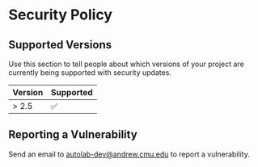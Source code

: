 # Security Policy

## Supported Versions

Use this section to tell people about which versions of your project are
currently being supported with security updates.

| Version | Supported          |
| ------- | ------------------ |
| > 2.5  | :white_check_mark: |

## Reporting a Vulnerability

Send an email to autolab-dev@andrew.cmu.edu to report a vulnerability. 
